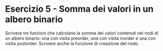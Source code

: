 # Esercizio 5 - Somma dei valori in un albero binario

Scrivere tre funzioni che calcolano la somma dei valori contenuti nei nodi di un albero binario: una con visita preorder, una con visita inorder e una con visita postorder. Scrivere anche la funzione di creazione del nodo.
